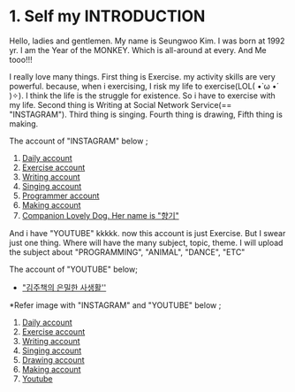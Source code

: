 # 1. Self my INTRODUCTION

 Hello, ladies and gentlemen. My name is Seungwoo Kim. I was born at 1992 yr. I am the Year of the MONKEY. Which is all-around at every. And Me tooo!!!

 I really love many things. First thing is Exercise. my activity skills are very powerful. because, when i exercising, I risk my life to exercise(LOL( •̀ ω •́ )✧). I think the life is the struggle for existence. So i have to exercise with my life. Second thing is Writing at Social Network Service(== "INSTAGRAM"). Third thing is singing. Fourth thing is drawing, Fifth thing is making.

 The account of "INSTAGRAM" below ;

1. [Daily account](https://www.instagram.com/intellce_dnisuy/)
2. [Exercise account](https://www.instagram.com/mransformer/)
3. [Writing account](https://www.instagram.com/biteetmotivator/)
4. [Singing account](https://www.instagram.com/bingoastrr/)
5. [Programmer account](https://www.instagram.com/sweeverawprogrammer/)
6. [Making account](https://www.instagram.com/wimavery/)
7. [Companion Lovely Dog. Her name is "향기"](https://www.instagram.com/sibaredolence)

 And i have "YOUTUBE" kkkkk. now this account is just Exercise. But I swear just one thing. Where will have the many subject, topic, theme. I will upload the subject about "PROGRAMMING", "ANIMAL", "DANCE", "ETC"

 The account of "YOUTUBE" below;

- ["김주책의 은밀한 사생활''](youtube.com/channel/UCNkJWZWQA6bLox1QQQodi0Q)

*Refer image with "INSTAGRAM" and "YOUTUBE" below ; 

1. [Daily account](https://www.instagram.com/intellce_dnisuy/)
2. [Exercise account](https://www.instagram.com/mransformer/)
3. [Writing account](https://www.instagram.com/biteetmotivator)
4. [Singing account](https://www.instagram.com/bingoastrr)
5. [Drawing account](https://www.instagram.com/sweeveraw)
6. [Making account](https://www.instagram.com/wimaveru)
7. [Youtube](https://youtube.com/channel/UCNkJWZWQA6bLox1QQQodi0Q)
